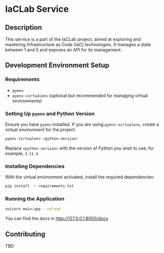 # IaCLab Service

## Description

This service is a part of the IaCLab project, aimed at exploring and mastering
Infrastructure as Code (IaC) technologies. It manages a state between 1 and 5
and exposes an API for its management.

## Development Environment Setup

### Requirements

- `pyenv`
- `pyenv-virtualenv` (optional but recommended for managing virtual
  environments)

### Setting Up `pyenv` and Python Version

Ensure you have `pyenv` installed. If you are using `pyenv-virtualenv`, create a virtual environment for the project:

```bash
pyenv virtualenv <python-version>
```

Replace `<python-version>` with the version of Python you wish to use, for example, `3.11.4`

### Installing Dependencies

With the virtual environment activated, install the required dependencies:

```bash
pip install -r requirements.txt
```

### Running the Application

```bash
uvicorn main:app --reload
```

You can find the docs in <http://127.0.0.1:8000/docs>

## Contributing

TBD